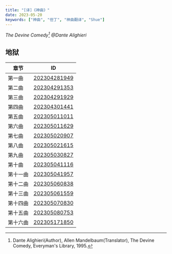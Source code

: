 ```yaml
---
title: "[译]《神曲》"
date: 2023-05-20
keywords: ["神曲", "但丁", "神曲翻译", "Shue"]
---
```


*The Devine Comedy[^1]
@Dante Alighieri*
## 地狱
|章节|ID|
|----|----|
|第一曲|[202304281949](/202304281949)|
|第二曲|[202304291353](/202304291353)|
|第三曲|[202304291929](/202304291929)|
|第四曲|[202304301441](/202304301441)|
|第五曲|[202305011011](/202305011011)|
|第六曲|[202305011629](/202305011629)|
|第七曲|[202305020907](/202305020907)|
|第八曲|[202305021615](/202305021615)|
|第九曲|[202305030827](/202305030827)|
|第十曲|[202305041116](/202305041116)|
|第十一曲|[202305041957](/202305041957)|
|第十二曲|[202305060838](/202305060838)|
|第十三曲|[202305061559](/202305061559)|
|第十四曲|[202305070830](/202305070830)|
|第十五曲|[202305080753](/202305080753)|
|第十六曲|[202305171850](/202305171850)|

[^1]: Dante Alighieri(Author), Allen Mandelbaum(Translator), The Devine Comedy, Everyman's Library, 1995.
